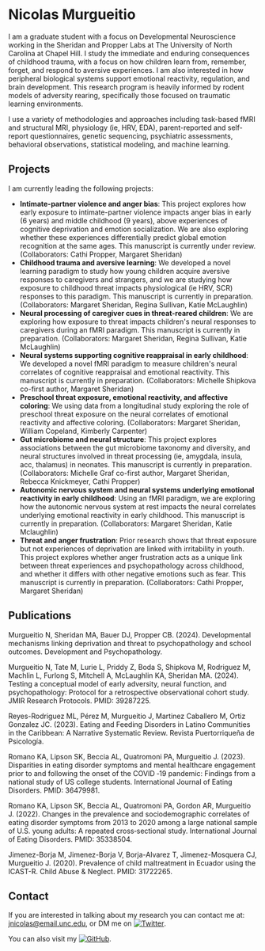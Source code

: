 #  **Nicolas Murgueitio**

I am a graduate student with a focus on Developmental Neuroscience working in the Sheridan and Propper Labs at The University of North Carolina at Chapel Hill. I study the immediate and enduring consequences of childhood trauma, with a focus on how children learn from, remember, forget, and respond to aversive experiences. I am also interested in how peripheral biological systems support emotional reactivity, regulation, and brain development. This research program is heavily informed by rodent models of adversity rearing, specifically those focused on traumatic learning environments.

I use a variety of methodologies and approaches including task-based fMRI and structural MRI, physiology (ie, HRV, EDA), parent-reported and self-report questionnaires, genetic sequencing, psychiatric assessments, behavioral observations, statistical modeling, and machine learning.


## Projects

I am currently leading the following projects:
- **Intimate-partner violence and anger bias**: This project explores how early exposure to intimate-partner violence impacts anger bias in early (6 years) and middle childhood (9 years), above experiences of cognitive deprivation and emotion socialization. We are also exploring whether these experiences differentially predict global emotion recognition at the same ages. This manuscript is currently under review. (Collaborators: Cathi Propper, Margaret Sheridan)
- **Childhood trauma and aversive learning**: We developed a novel learning paradigm to study how young children acquire aversive responses to caregivers and strangers, and we are studying how exposure to childhood threat impacts physiological (ie HRV, SCR) responses to this paradigm. This manuscript is currently in preparation. (Collaborators: Margaret Sheridan, Regina Sullivan, Katie McLaughlin)
- **Neural processing of caregiver cues in threat-reared children**: We are exploring how exposure to threat impacts children's neural responses to caregivers during an fMRI paradigm. This manuscript is currently in preparation. (Collaborators: Margaret Sheridan, Regina Sullivan, Katie McLaughlin)
- **Neural systems supporting cognitive reappraisal in early childhood**: We developed a novel fMRI paradigm to measure children's neural correlates of cognitive reappraisal and emotional reactivity. This manuscript is currently in preparation. (Collaborators: Michelle Shipkova co-first author, Margaret Sheridan)
- **Preschool threat exposure, emotional reactivity, and affective coloring**: We using data from a longitudinal study exploring the role of preschool threat exposure on the neural correlates of emotional reactivity and affective coloring. (Collaborators: Margaret Sheridan, William Copeland, Kimberly Carpenter)
- **Gut microbiome and neural structure**: This project explores associations between the gut microbiome taxonomy and diversity, and neural structures involved in threat processing (ie, amygdala, insula, acc, thalamus) in neonates. This manuscript is currently in preparation. (Collaborators: Michelle Graf co-first author, Margaret Sheridan, Rebecca Knickmeyer, Cathi Propper)
- **Autonomic nervous system and neural systems underlying emotional reactivity in early childhood**: Using an fMRI paradigm, we are exploring how the autonomic nervous system at rest impacts the neural correlates underlying emotional reactivity in early childhood. This manuscript is currently in preparation. (Collaborators: Margaret Sheridan, Katie Mclaughlin)
- **Threat and anger frustration**: Prior research shows that threat exposure but not experiences of deprivation are linked with irritability in youth. This project explores whether anger frustration acts as a unique link between threat experiences and psychopathology across childhood, and whether it differs with other negative emotions such as fear. This manuscript is currently in preparation. (Collaborators: Cathi Propper, Margaret Sheridan)

## Publications

Murgueitio N, Sheridan MA, Bauer DJ, Propper CB. (2024). Developmental mechanisms linking deprivation and threat to psychopathology and school outcomes. Development and Psychopathology. 

Murgueitio N, Tate M, Lurie L, Priddy Z, Boda S, Shipkova M, Rodriguez M, Machlin L, Furlong S, Mitchell A, McLaughlin KA, Sheridan MA. (2024). Testing a conceptual model of early adversity, neural function, and psychopathology: Protocol for a retrospective observational cohort study. JMIR Research Protocols. PMID: 39287225. 

Reyes-Rodriguez ML, Pérez M, Murgueitio J, Martinez Caballero M, Ortiz Gonzalez JC. (2023). Eating and Feeding Disorders in Latino Communities in the Caribbean: A Narrative Systematic Review. Revista Puertorriqueña de Psicología. 

Romano KA, Lipson SK, Beccia AL, Quatromoni PA, Murgueitio J. (2023). Disparities in eating disorder symptoms and mental healthcare engagement prior to and following the onset of the COVID ‐19 pandemic: Findings from a national study of US college students. International Journal of Eating Disorders. PMID: 36479981. 

Romano KA, Lipson SK, Beccia AL, Quatromoni PA, Gordon AR, Murgueitio J. (2022). Changes in the prevalence and sociodemographic correlates of eating disorder symptoms from 2013 to 2020 among a large national sample of U.S. young adults: A repeated cross‐sectional study. International Journal of Eating Disorders. PMID: 35338504. 

Jimenez-Borja M, Jimenez-Borja V, Borja-Alvarez T, Jimenez-Mosquera CJ, Murgueitio J. (2020). Prevalence of child maltreatment in Ecuador using the ICAST-R. Child Abuse & Neglect. PMID: 31722265.


## Contact

If you are interested in talking about my research you can contact me at: jnicolas@email.unc.edu, or DM me on [![Twitter](https://img.icons8.com/material-outlined/24/000000/twitter.png)](https://twitter.com/jnmurgueitio).

You can also visit my [![GitHub](https://img.icons8.com/material-outlined/24/000000/github.png)](https://github.com/nicolasmurgueitio).

